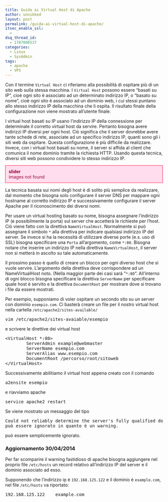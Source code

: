 ```yaml
---
title: Guida ai Virtual Host di Apache
author: unnikked
layout: post
permalink: /guida-ai-virtual-host-di-apache/
itsec_enable_ssl:
  - 
dsq_thread_id:
  - 1787086537
categories:
  - Linux
  - SysAdmin
tags:
  - apache
  - VPS
---
```


Con il termine `Virtual Host` ci riferiamo alla possibilità di ospitare più di un sito web sulla stessa macchina. I `Virtual Host` possono essere &#8220;basati su IP&#8221;, cioè ogni sito è associato ad un determinato indirizzo IP, o &#8220;basato su nome&#8221;, cioè ogni sito è associato ad un dominio web, i cui stessi puntano allo stesso indirizzo IP della macchina che li ospita. Il risultato finale della configurazione non viene mostrato all&#8217;utente finale.

I virtual host basati su IP usano l&#8217;indirizzo IP della connessione per determinale il corretto virtual host da servire. Pertanto bisogna avere indirizzi IP diversi per ogni host. Ciò significa che il server dovrebbe avere tante schede di rete, associate ad un specifico indirizzo IP, quanti sono gli i siti web da ospitare. Questa configurazione è più difficile da realizzare. Invece, con i virtual host basati su nome, il server si affida al client che comunica il nome dominio tramite la richiesta HTTP. Usando questa tecnica, diversi siti web possono condividere lo stesso indirizzo IP.

<div class="su-error" style="padding:10px;border:1px solid #f03;color:#903;background:#fde">
  <strong>slider</strong><br />images not found
</div>

La tecnica basata sui nomi degli host è di solito più semplice da realizzare, dal momento che bisogna solo configurare il server DNS per mappare ogni hostname al corretto indirizzo IP e successivamente configurare il server Apache per il riconoscimento dei diversi nomi.

Per usare un virtual hosting basato su nome, bisogna assegnare l&#8217;indirizzo IP (e possibilmente la porta) sul server che accetterà le richieste per l&#8217;host. Ciò viene fatto con la direttiva `NameVirtualHost`. Normalmente si può assegnare il simbolo `*` alla direttiva per indicare qualsiasi indirizzo IP del server. Se invece si ha la necessità di utilizzare diverse porte (e.s. uso di SSL) bisogna specificare una `Porta` all&#8217;argomento, come `*:80`. Bisogna notare che inserire un indirizzo IP nella direttiva `NameVirtualHost`, il server non si metterà in ascolto su tale automaticamente.

Il prossimo passo è quello di creare un blocco per ogni diverso host che si vuole servire. L&#8217;argomento della direttiva deve corrispondere ad un NameVirtualHost noto. (Nella maggior parte dei casi sarà &#8220;`*:80`&#8220;. All&#8217;interno di ogni blocco bisogna specificare la direttiva `ServerName` per specificare quale host è servito e la direttiva `DocumentRoot` per mostrare dove si trovano i file da essere mostrati.

Per esempio, supponiamo di voler ospitare un secondo sito su un server con dominio `esempio.com`. Ci basterà creare un file per il nostro virtual host nella cartella `/etc/apache2/sites-available/`

<pre class="lang:default decode:true">vim /etc/apache2/sites-avaiable/esempio</pre>

e scrivere le direttive dei virtual host

<pre class="lang:default decode:true">&lt;VirtualHost *:80&gt;
        ServerAdmin example@webmaster
        ServerName esempio.com
        ServerAlias www.esempio.com
        DocumentRoot /percorso/root/sitoweb
&lt;/VirtualHost&gt;</pre>

Successivamente abilitiamo il virtual host appena creato con il comando

<pre class="lang:default decode:true">a2ensite esempio</pre>

e riavviamo apache

<pre class="lang:default decode:true">service apache2 restart</pre>

Se viene mostrato un messaggio del tipo

<pre class="lang:default decode:true">Could not reliably determine the server's fully qualified domain name, using 127.0.0.1 for ServerName
può essere ignorato in quanto è un warning.</pre>

può essere semplicemente ignorato.

<a id="update"></a>

### Aggiornamento 30/04/2014

Per far scomparire il warning fastidioso di apache bisogna aggiungere nel proprio file `/etc/hosts` un record relativo all&#8217;indirizzo IP del server e il dominio associato ad esso.

Supponendo che l&#8217;indirizzo ip è `192.168.125.122` e il dominio è `example.com`, nel file `/etc/hosts` va riportato:

<pre class="lang:default decode:true " >192.168.125.122    example.com</pre>
